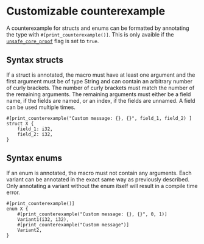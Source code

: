 # Customizable counterexample

A counterexample for structs and enums can be formatted by annotating the type with `#[print_counterexample()]`. This is only avaible if the [`unsafe_core_proof`](https://viperproject.github.io/prusti-dev/dev-guide/config/flags.html#unsafe_core_proof) flag is set to `true`.

## Syntax structs

If a struct is annotated, the macro must have at least one argument and the first argument must be of type String and can contain an arbitrary number of curly brackets. The number of curly brackets must match the number of the remaining arguments. The remaining arguments must either be a field name, if the fields are named, or an index, if the fields are unnamed. A field can be used multiple times.

```rust,noplaypen,ignore
#[print_counterexample("Custom message: {}, {}", field_1, field_2) ]
struct X {
    field_1: i32,
    field_2: i32,
}
```

## Syntax enums

If an enum is annotated, the macro must not contain any arguments. Each variant can be annotated in the exact same way as previously described. Only annotating a variant without the enum itself will result in a compile time error.

```rust,noplaypen,ignore
#[print_counterexample()]
enum X {
    #[print_counterexample("Custom message: {}, {}", 0, 1)]
    Variant1(i32, i32),
    #[print_counterexample("Custom message")]
    Variant2,
}
```
